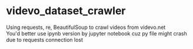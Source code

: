 # videvo_dataset_crawler

Using requests, re, BeautifulSoup to crawl videos from videvo.net  
  You'd better use ipynb version by jupyter notebook cuz py file might crash due to requests connection lost
